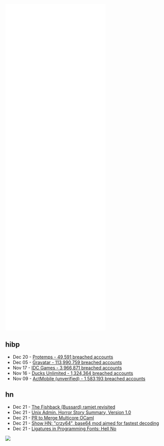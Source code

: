 ![Metrics](https://raw.githubusercontent.com/phixion/phixion/master/metrics.svg)

## hibp

<!--
for https://github.com/phixion/phixion/blob/main/.github/workflows/feeds.yml
-->
<!--START_SECTION:haveibeenpwnd-->
- Dec 20 - [Protemps - 49,591 breached accounts](https://haveibeenpwned.com/PwnedWebsites#Protemps)
- Dec 05 - [Gravatar - 113,990,759 breached accounts](https://haveibeenpwned.com/PwnedWebsites#Gravatar)
- Nov 17 - [IDC Games - 3,966,871 breached accounts](https://haveibeenpwned.com/PwnedWebsites#IDCGames)
- Nov 16 - [Ducks Unlimited - 1,324,364 breached accounts](https://haveibeenpwned.com/PwnedWebsites#DucksUnlimited)
- Nov 09 - [ActMobile (unverified) - 1,583,193 breached accounts](https://haveibeenpwned.com/PwnedWebsites#ActMobile)
<!--END_SECTION:haveibeenpwnd-->

## hn

<!--
for https://github.com/phixion/phixion/blob/main/.github/workflows/feeds.yml
-->
<!--START_SECTION:hn-->
- Dec 21 - [The Fishback (Bussard) ramjet revisited](https://www.sciencedirect.com/science/article/pii/S0094576521005804)
- Dec 21 - [Unix Admin. Horror Story Summary, Version 1.0](https://www-uxsup.csx.cam.ac.uk/misc/horror.txt)
- Dec 21 - [PR to Merge Multicore OCaml](https://github.com/ocaml/ocaml/pull/10831)
- Dec 21 - [Show HN: "crzy64", base64 mod aimed for fastest decoding](https://github.com/ilyakurdyukov/crzy64)
- Dec 21 - [Ligatures in Programming Fonts: Hell No](https://practicaltypography.com/ligatures-in-programming-fonts-hell-no.html)
<!--END_SECTION:hn-->

<!--
for https://yhype.me
-->
![](https://hit.yhype.me/github/profile?user_id=13013670)
